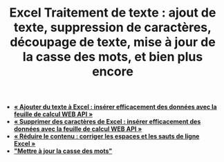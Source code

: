 ﻿---
title: "Excel Traitement de texte : ajout de texte, suppression de caractères, découpage de texte, mise à jour de la casse des mots, et bien plus encore"
second_title: Documen
linktitle: Traitement de texte
type: docs
url: /fr/text-processing/
keywords: "Excel Text Processing: Add Text, Remove Characters, Trim Text, Update Word Case, Convert Text, Split Text, Merge Text, Replace Text, Find Text, Count Text, Text to PDF, Text to CSV, Text to JSON, Text to Markdow"
description: Aspose.Cells Cloud REST API prend en charge la fusion et la séparation sur un fichier Excel. Le SDK prend en charge différents langages de développement, notamment Android, C#, Go, Java, NodeJS, Perl, PHP, Python, Ruby et Swift.
weight: 20
---
- **[« Ajouter du texte à Excel : insérer efficacement des données avec la feuille de calcul WEB API »](https://docs.aspose.cloud/cells/excel-add-text/)**
- **[« Supprimer des caractères de Excel : insérer efficacement des données avec la feuille de calcul WEB API »](https://docs.aspose.cloud/cells/excel-remove-characters/)**
- **[« Réduire le contenu : corriger les espaces et les sauts de ligne Excel »](https://docs.aspose.cloud/cells/spreadsheet-trim-content/)**
- **["Mettre à jour la casse des mots"](https://docs.aspose.cloud/cells/post-update-word-case/)**
